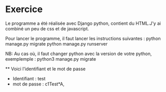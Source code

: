 # Exercice
Le programme a été réalisée avec Django python, contient du HTML.J'y ai combiné un peu de css et de javascript. 

Pour lancer le programme, il faut lancer les instructions suivantes :
python manage.py migrate
python manage.py runserver

NB: Au cas où, il faut changer python avec la version de votre python, exemplemple : 
python3 manage.py migrate

** Voici l'identifiant et le mot de passe
- Identifiant : test
- mot de passe : c1Test*A,

